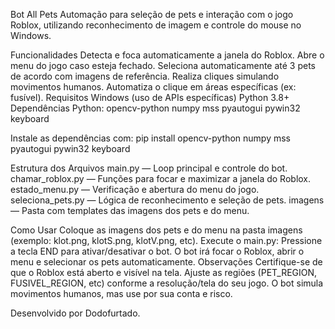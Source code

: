Bot All Pets
Automação para seleção de pets e interação com o jogo Roblox, utilizando reconhecimento de imagem e controle do mouse no Windows.

Funcionalidades
Detecta e foca automaticamente a janela do Roblox.
Abre o menu do jogo caso esteja fechado.
Seleciona automaticamente até 3 pets de acordo com imagens de referência.
Realiza cliques simulando movimentos humanos.
Automatiza o clique em áreas específicas (ex: fusível).
Requisitos
Windows (uso de APIs específicas)
Python 3.8+
Dependências Python:
opencv-python
numpy
mss
pyautogui
pywin32
keyboard

Instale as dependências com:
pip install opencv-python numpy mss pyautogui pywin32 keyboard

Estrutura dos Arquivos
main.py — Loop principal e controle do bot.
chamar_roblox.py — Funções para focar e maximizar a janela do Roblox.
estado_menu.py — Verificação e abertura do menu do jogo.
seleciona_pets.py — Lógica de reconhecimento e seleção de pets.
imagens — Pasta com templates das imagens dos pets e do menu.

Como Usar
Coloque as imagens dos pets e do menu na pasta imagens (exemplo: klot.png, klotS.png, klotV.png, etc).
Execute o main.py:
Pressione a tecla END para ativar/desativar o bot.
O bot irá focar o Roblox, abrir o menu e selecionar os pets automaticamente.
Observações
Certifique-se de que o Roblox está aberto e visível na tela.
Ajuste as regiões (PET_REGION, FUSIVEL_REGION, etc) conforme a resolução/tela do seu jogo.
O bot simula movimentos humanos, mas use por sua conta e risco.

Desenvolvido por Dodofurtado.
